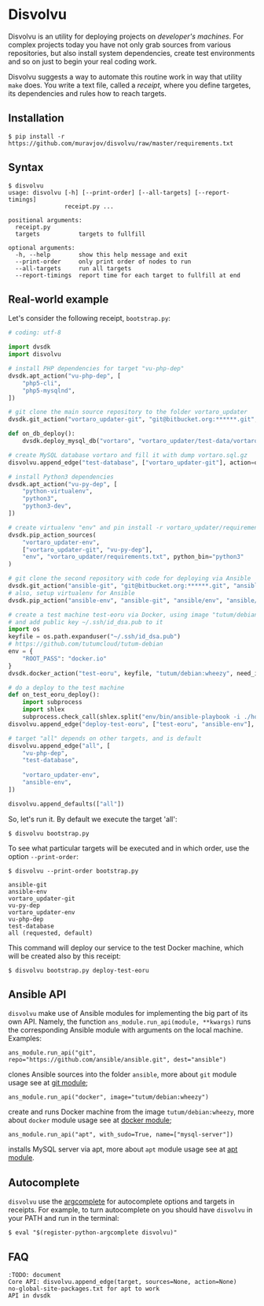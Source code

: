 # Disvolvu

Disvolvu is an utility for deploying projects on *developer's machines*. For complex
projects today you have not only grab sources from various repositories, but also install
system dependencies, create test environments and so on just to begin your real coding work.

Disvolvu suggests a way to automate this routine work in way that utility `make` does.
You write a text file, called a *receipt*, where you define targetes, its dependencies
and rules how to reach targets.

## Installation

    $ pip install -r https://github.com/muravjov/disvolvu/raw/master/requirements.txt

## Syntax

```
$ disvolvu 
usage: disvolvu [-h] [--print-order] [--all-targets] [--report-timings]
                receipt.py ...

positional arguments:
  receipt.py
  targets           targets to fullfill

optional arguments:
  -h, --help        show this help message and exit
  --print-order     only print order of nodes to run
  --all-targets     run all targets
  --report-timings  report time for each target to fullfill at end
```

## Real-world example

Let's consider the following receipt, `bootstrap.py`:

```python
# coding: utf-8

import dvsdk
import disvolvu

# install PHP dependencies for target "vu-php-dep"
dvsdk.apt_action("vu-php-dep", [
    "php5-cli",
    "php5-mysqlnd",
])

# git clone the main source repository to the folder vortaro_updater
dvsdk.git_action("vortaro_updater-git", "git@bitbucket.org:******.git", "vortaro_updater")

def on_db_deploy():
    dvsdk.deploy_mysql_db("vortaro", "vortaro_updater/test-data/vortaro.sql.gz")

# create MySQL database vortaro and fill it with dump vortaro.sql.gz
disvolvu.append_edge("test-database", ["vortaro_updater-git"], action=on_db_deploy)

# install Python3 dependencies
dvsdk.apt_action("vu-py-dep", [
    "python-virtualenv",
    "python3",
    "python3-dev",
])

# create virtualenv "env" and pin install -r vortaro_updater/requirements.txt
dvsdk.pip_action_sources(
    "vortaro_updater-env", 
    ["vortaro_updater-git", "vu-py-dep"], 
    "env", "vortaro_updater/requirements.txt", python_bin="python3"
)

# git clone the second repository with code for deploying via Ansible
dvsdk.git_action("ansible-git", "git@bitbucket.org:******.git", "ansible")
# also, setup virtualenv for Ansible
dvsdk.pip_action("ansible-env", "ansible-git", "ansible/env", "ansible/requirements.txt")

# create a test machine test-eoru via Docker, using image "tutum/debian:wheezy",
# and add public key ~/.ssh/id_dsa.pub to it
import os
keyfile = os.path.expanduser("~/.ssh/id_dsa.pub")
# https://github.com/tutumcloud/tutum-debian
env = {
    "ROOT_PASS": "docker.io"
}
dvsdk.docker_action("test-eoru", keyfile, "tutum/debian:wheezy", need_install_python=True, env=env)

# do a deploy to the test machine
def on_test_eoru_deploy():
    import subprocess
    import shlex
    subprocess.check_call(shlex.split("env/bin/ansible-playbook -i ./hosts site.py"), cwd="ansible")
disvolvu.append_edge("deploy-test-eoru", ["test-eoru", "ansible-env"], action=on_test_eoru_deploy)

# target "all" depends on other targets, and is default
disvolvu.append_edge("all", [
    "vu-php-dep",
    "test-database",
    
    "vortaro_updater-env",
    "ansible-env",
])

disvolvu.append_defaults(["all"])

```

So, let's run it. By default we execute the target 'all':

	$ disvolvu bootstrap.py
    
To see what particular targets will be executed and in which order, use the option `--print-order`:

	$ disvolvu --print-order bootstrap.py

    ansible-git
    ansible-env
    vortaro_updater-git
    vu-py-dep
    vortaro_updater-env
    vu-php-dep
    test-database
    all (requested, default)

This command will deploy our service to the test Docker machine, which will be created also by this receipt:

	$ disvolvu bootstrap.py deploy-test-eoru
    
## Ansible API

`disvolvu` make use of Ansible modules for implementing the big part of its own API. Namely, the function `ans_module.run_api(module, **kwargs)` runs the corresponding Ansible module with arguments on the local machine. Examples:

	ans_module.run_api("git", repo="https://github.com/ansible/ansible.git", dest="ansible")
clones Ansible sources into the folder `ansible`, more about `git` module usage see at [git module](http://docs.ansible.com/ansible/git_module.html);

	ans_module.run_api("docker", image="tutum/debian:wheezy")
create and runs Docker machine from the image `tutum/debian:wheezy`, more about `docker` module usage see at [docker module](http://docs.ansible.com/ansible/docker_module.html);

	ans_module.run_api("apt", with_sudo=True, name=["mysql-server"])
installs MySQL server via apt, more about `apt` module usage see at [apt module](http://docs.ansible.com/ansible/apt_module.html).

## Autocomplete

`disvolvu` use the [argcomplete](http://argcomplete.readthedocs.org) for autocomplete options and targets in receipts.
For example, to turn autocomplete on you should have `disvolvu` in your PATH and run in the terminal:
	
    $ eval "$(register-python-argcomplete disvolvu)"

## FAQ

    :TODO: document
    Core API: disvolvu.append_edge(target, sources=None, action=None)
    no-global-site-packages.txt for apt to work
    API in dvsdk
